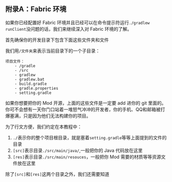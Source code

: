## 附录A：Fabric 环境

如果你已经配置好 Fabric 环境并且已经可以在命令提示符运行`./gradlew runClient`没问题的话，我们来继续深入对 Fabric 环境的了解。

首先确保你的开发目录下包含下面这些文件夹和文件

我们用`/文件夹`来表示当前目录下的一个子目录：
```
项目文件：
    - /gradle
    - /src
    - gradlew
    - gradlew.bat
    - build.gradle
    - gradle.properties
    - setting.gradle
```

如果你想要把你的 Mod 开源，上面的这些文件是一定要 add 进你的 git 里面的。你可不会想有一天你门口站着一堆怒气冲冲的开发者，你的手机、QQ和邮箱被打爆塞满，只是因为他们无法构建你的项目。

为了行文方便，我们约定在本教程中：

1. `./`表示你的整个项目根目录，就是塞着`setting.gradle`等等上面提到的文件的目录
2. `[src]`表示目录`./src/main/java/`,一般把你的 Java 代码放在这里
3. `[res]`表示目录`./src/main/resouces`，一般把你 Mod 需要的材质等等资源文件放在这里

除了`[src]`和`[res]`这两个目录之外，我们还需要知道